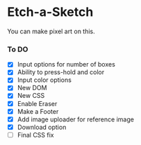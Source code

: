 # Etch-a-Sketch
You can make pixel art on this.

### To DO
- [x] Input options for number of boxes
- [x] Ability to press-hold and color
- [x] Input color options
- [x] New DOM
- [x] New CSS
- [x] Enable Eraser
- [x] Make a Footer
- [x] Add image uploader for reference image
- [x] Download option
- [ ] Final CSS fix